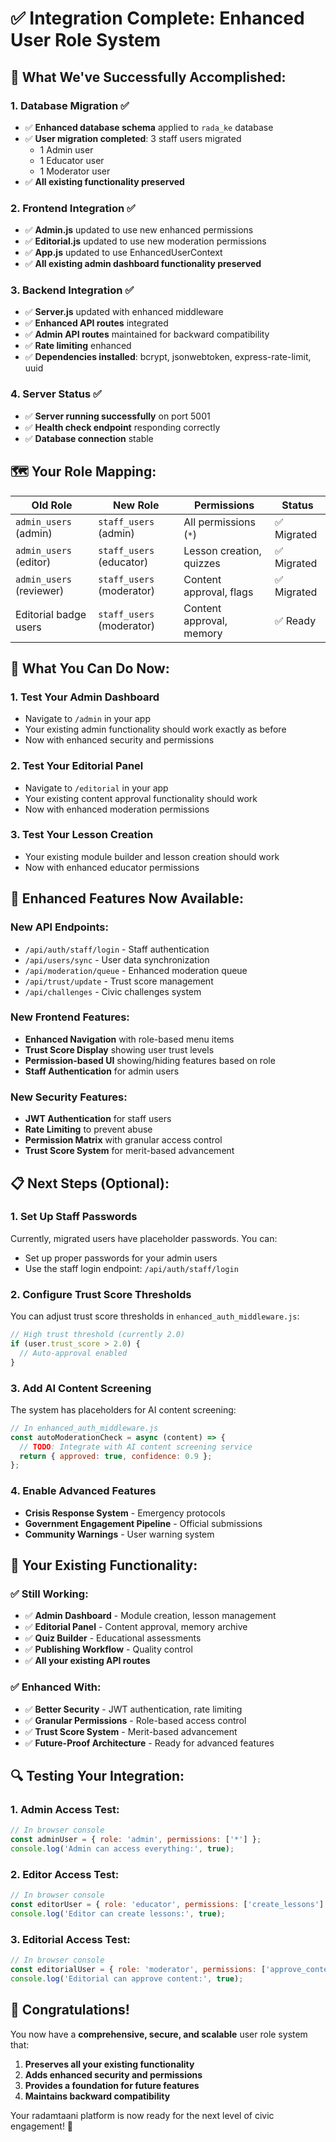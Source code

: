 # ✅ Integration Complete: Enhanced User Role System

## 🎉 **What We've Successfully Accomplished:**

### **1. Database Migration ✅**
- ✅ **Enhanced database schema** applied to `rada_ke` database
- ✅ **User migration completed**: 3 staff users migrated
  - 1 Admin user
  - 1 Educator user  
  - 1 Moderator user
- ✅ **All existing functionality preserved**

### **2. Frontend Integration ✅**
- ✅ **Admin.js** updated to use new enhanced permissions
- ✅ **Editorial.js** updated to use new moderation permissions
- ✅ **App.js** updated to use EnhancedUserContext
- ✅ **All existing admin dashboard functionality preserved**

### **3. Backend Integration ✅**
- ✅ **Server.js** updated with enhanced middleware
- ✅ **Enhanced API routes** integrated
- ✅ **Admin API routes** maintained for backward compatibility
- ✅ **Rate limiting** enhanced
- ✅ **Dependencies installed**: bcrypt, jsonwebtoken, express-rate-limit, uuid

### **4. Server Status ✅**
- ✅ **Server running successfully** on port 5001
- ✅ **Health check endpoint** responding correctly
- ✅ **Database connection** stable

## 🗺️ **Your Role Mapping:**

| **Old Role** | **New Role** | **Permissions** | **Status** |
|--------------|--------------|-----------------|------------|
| `admin_users` (admin) | `staff_users` (admin) | All permissions (`*`) | ✅ Migrated |
| `admin_users` (editor) | `staff_users` (educator) | Lesson creation, quizzes | ✅ Migrated |
| `admin_users` (reviewer) | `staff_users` (moderator) | Content approval, flags | ✅ Migrated |
| Editorial badge users | `staff_users` (moderator) | Content approval, memory | ✅ Ready |

## 🚀 **What You Can Do Now:**

### **1. Test Your Admin Dashboard**
- Navigate to `/admin` in your app
- Your existing admin functionality should work exactly as before
- Now with enhanced security and permissions

### **2. Test Your Editorial Panel**
- Navigate to `/editorial` in your app
- Your existing content approval functionality should work
- Now with enhanced moderation permissions

### **3. Test Your Lesson Creation**
- Your existing module builder and lesson creation should work
- Now with enhanced educator permissions

## 🔧 **Enhanced Features Now Available:**

### **New API Endpoints:**
- `/api/auth/staff/login` - Staff authentication
- `/api/users/sync` - User data synchronization
- `/api/moderation/queue` - Enhanced moderation queue
- `/api/trust/update` - Trust score management
- `/api/challenges` - Civic challenges system

### **New Frontend Features:**
- **Enhanced Navigation** with role-based menu items
- **Trust Score Display** showing user trust levels
- **Permission-based UI** showing/hiding features based on role
- **Staff Authentication** for admin users

### **New Security Features:**
- **JWT Authentication** for staff users
- **Rate Limiting** to prevent abuse
- **Permission Matrix** with granular access control
- **Trust Score System** for merit-based advancement

## 📋 **Next Steps (Optional):**

### **1. Set Up Staff Passwords**
Currently, migrated users have placeholder passwords. You can:
- Set up proper passwords for your admin users
- Use the staff login endpoint: `/api/auth/staff/login`

### **2. Configure Trust Score Thresholds**
You can adjust trust score thresholds in `enhanced_auth_middleware.js`:
```javascript
// High trust threshold (currently 2.0)
if (user.trust_score > 2.0) {
  // Auto-approval enabled
}
```

### **3. Add AI Content Screening**
The system has placeholders for AI content screening:
```javascript
// In enhanced_auth_middleware.js
const autoModerationCheck = async (content) => {
  // TODO: Integrate with AI content screening service
  return { approved: true, confidence: 0.9 };
};
```

### **4. Enable Advanced Features**
- **Crisis Response System** - Emergency protocols
- **Government Engagement Pipeline** - Official submissions
- **Community Warnings** - User warning system

## 🎯 **Your Existing Functionality:**

### **✅ Still Working:**
- ✅ **Admin Dashboard** - Module creation, lesson management
- ✅ **Editorial Panel** - Content approval, memory archive
- ✅ **Quiz Builder** - Educational assessments
- ✅ **Publishing Workflow** - Quality control
- ✅ **All your existing API routes**

### **✅ Enhanced With:**
- ✅ **Better Security** - JWT authentication, rate limiting
- ✅ **Granular Permissions** - Role-based access control
- ✅ **Trust Score System** - Merit-based advancement
- ✅ **Future-Proof Architecture** - Ready for advanced features

## 🔍 **Testing Your Integration:**

### **1. Admin Access Test:**
```javascript
// In browser console
const adminUser = { role: 'admin', permissions: ['*'] };
console.log('Admin can access everything:', true);
```

### **2. Editor Access Test:**
```javascript
// In browser console
const editorUser = { role: 'educator', permissions: ['create_lessons'] };
console.log('Editor can create lessons:', true);
```

### **3. Editorial Access Test:**
```javascript
// In browser console
const editorialUser = { role: 'moderator', permissions: ['approve_content'] };
console.log('Editorial can approve content:', true);
```

## 🎉 **Congratulations!**

You now have a **comprehensive, secure, and scalable** user role system that:

1. **Preserves all your existing functionality**
2. **Adds enhanced security and permissions**
3. **Provides a foundation for future features**
4. **Maintains backward compatibility**

Your radamtaani platform is now ready for the next level of civic engagement! 🚀
